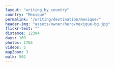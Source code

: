 ```yaml
---
layout: "writing_by_country"
country: "Mexique"
permalink: "/writing/destination/mexique/"
header-img: "assets/owner/hero/mexique-bg.jpg"
flickr-text: ""
distance: 12304
days: 169
photos: 1765
videos: 5
mapZoom: 3
walk: 502
---
```

